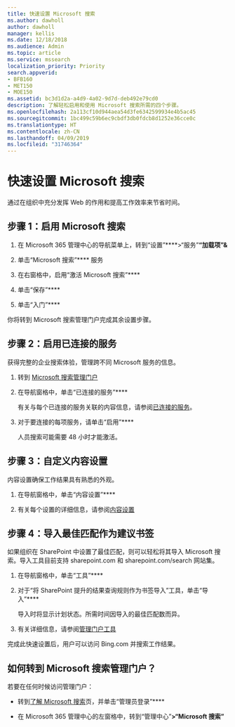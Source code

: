 ```yaml
---
title: 快速设置 Microsoft 搜索
ms.author: dawholl
author: dawholl
manager: kellis
ms.date: 12/18/2018
ms.audience: Admin
ms.topic: article
ms.service: mssearch
localization_priority: Priority
search.appverid:
- BFB160
- MET150
- MOE150
ms.assetid: bc3d1d2a-a4d9-4a02-9d7d-deb492e79cd0
description: 了解轻松启用和使用 Microsoft 搜索所需的四个步骤。
ms.openlocfilehash: 2a113cf10d944aea54d3fe6342599934e4b5ac45
ms.sourcegitcommit: 1bc499c59b6ec9cbdf3db0fdcb8d1252e36cce0c
ms.translationtype: HT
ms.contentlocale: zh-CN
ms.lasthandoff: 04/09/2019
ms.locfileid: "31746364"
---
```

# <a name="quick-set-up-for-microsoft-search"></a>快速设置 Microsoft 搜索

通过在组织中充分发挥 Web 的作用和提高工作效率来节省时间。
  
## <a name="step-1-turn-on-microsoft-search"></a>步骤 1：启用 Microsoft 搜索

1. 在 Microsoft 365 管理中心的导航菜单上，转到“设置”****\>“服务”**“加载项”&amp;**
    
2. 单击“Microsoft 搜索”**** 服务 
    
3. 在右窗格中，启用“激活 Microsoft 搜索”****
    
4. 单击“保存”****
    
5. 单击“入门”****
  
你将转到 Microsoft 搜索管理门户完成其余设置步骤。
    
## <a name="step-2-enable-connected-services"></a>步骤 2：启用已连接的服务

获得完整的企业搜索体验，管理跨不同 Microsoft 服务的信息。
  
1. 转到 [Microsoft 搜索管理门户](https://www.bingforbusiness.com/admin)
    
2. 在导航窗格中，单击“已连接的服务”****
    
    有关与每个已连接的服务关联的内容信息，请参阅[已连接的服务](connected-services.md)。
    
3. 对于要连接的每项服务，请单击“启用”****
    
    人员搜索可能需要 48 小时才能激活。
    
## <a name="step-3-customize-content-settings"></a>步骤 3：自定义内容设置

内容设置确保工作结果具有熟悉的外观。 
  
1. 在导航窗格中，单击“内容设置”****
    
2. 有关每个设置的详细信息，请参阅[内容设置](content-settings.md)
    
## <a name="step-4-import-best-bets-as-suggested-bookmarks"></a>步骤 4：导入最佳匹配作为建议书签

如果组织在 SharePoint 中设置了最佳匹配，则可以轻松将其导入 Microsoft 搜索。导入工具目前支持 sharepoint.com 和 sharepoint.com/search 网站集。 
  
1. 在导航窗格中，单击“工具”****
    
2. 对于“将 SharePoint 提升的结果查询规则作为书签导入”工具，单击“导入”****
    
    导入时将显示计划状态。所需时间因导入的最佳匹配数而异。
    
3. 有关详细信息，请参阅[管理门户工具](admin-portal-tools.md)
    
完成此快速设置后，用户可以访问 Bing.com 并搜索工作结果。 
  
## <a name="how-do-i-get-to-the-microsoft-search-admin-portal"></a>如何转到 Microsoft 搜索管理门户？

若要在任何时候访问管理门户：
  
- 转到[了解 Microsoft 搜索](https://www.bing.com/business/explore)页，并单击“管理员登录”****
    
- 在 Microsoft 365 管理中心的左窗格中，转到“管理中心”****\>“Microsoft 搜索”****

  

